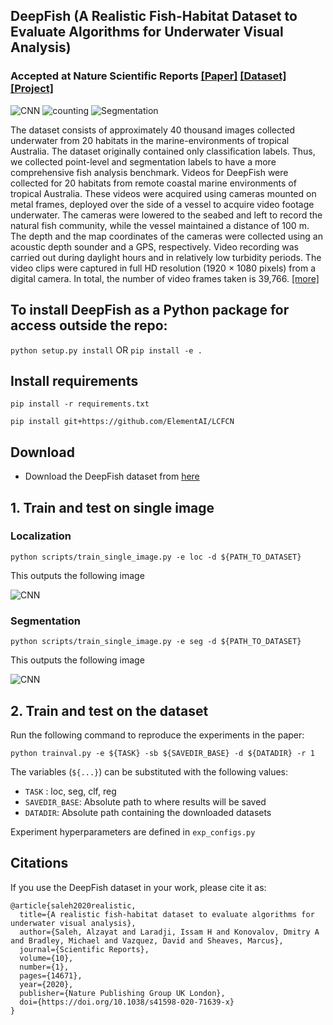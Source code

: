 

## DeepFish (A Realistic Fish-Habitat Dataset to Evaluate Algorithms for Underwater Visual Analysis) 

### Accepted at Nature Scientific Reports [[Paper]](https://www.nature.com/articles/s41598-020-71639-x) [[Dataset]](http://data.qld.edu.au/public/Q5842/2020-AlzayatSaleh-00e364223a600e83bd9c3f5bcd91045-DeepFish/)  [[Project]](https://alzayats.github.io/DeepFish/) 

![CNN](docs/Figure_4.png)
![counting](docs/count.gif) 
![Segmentation](docs/seg.gif) 

The dataset consists of approximately 40 thousand images collected underwater from 20 habitats in the marine-environments of tropical Australia.
The dataset originally contained only classification labels. Thus, we collected point-level and segmentation labels to have a more comprehensive fish analysis benchmark.
Videos for DeepFish were collected for 20 habitats from remote coastal marine environments of tropical Australia. These videos were acquired using cameras mounted on metal frames, deployed over the side of a vessel to acquire video footage underwater. The cameras were lowered to the seabed and left to record the natural fish community, while the vessel maintained a distance of 100 m. The depth and the map coordinates of the cameras were collected using an acoustic depth sounder and a GPS, respectively. Video recording was carried out during daylight hours and in relatively low turbidity periods. The video clips were captured in full HD resolution (1920 × 1080 pixels) from a digital camera. In total, the number of video frames taken is 39,766. 
[[more]](https://research.jcu.edu.au/data/published/48fcdde6576ee929325b01fca4207914/)

## To install DeepFish as a Python package for access outside the repo:
`python setup.py install` OR `pip install -e .`

## Install requirements
`pip install -r requirements.txt` 

`pip install git+https://github.com/ElementAI/LCFCN`

## Download

*  Download the DeepFish dataset from [here](http://data.qld.edu.au/public/Q5842/2020-AlzayatSaleh-00e364223a600e83bd9c3f5bcd91045-DeepFish/)

## 1. Train and test on single image

### Localization
```
python scripts/train_single_image.py -e loc -d ${PATH_TO_DATASET}
```

This outputs the following image 

![CNN](docs/single_image_loc.png)

### Segmentation

```
python scripts/train_single_image.py -e seg -d ${PATH_TO_DATASET}
```

This outputs the following image 

![CNN](docs/single_image_seg.png)

## 2. Train and test on the dataset

Run the following command to reproduce the experiments in the paper:

`python trainval.py -e ${TASK} -sb ${SAVEDIR_BASE} -d ${DATADIR} -r 1`

The variables (`${...}`) can be substituted with the following values:

* `TASK` : loc, seg, clf, reg
* `SAVEDIR_BASE`: Absolute path to where results will be saved
* `DATADIR`: Absolute path containing the downloaded datasets

Experiment hyperparameters are defined in `exp_configs.py`

## Citations

If you use the DeepFish dataset in your work, please cite it as:

```
@article{saleh2020realistic,
  title={A realistic fish-habitat dataset to evaluate algorithms for underwater visual analysis},
  author={Saleh, Alzayat and Laradji, Issam H and Konovalov, Dmitry A and Bradley, Michael and Vazquez, David and Sheaves, Marcus},
  journal={Scientific Reports},
  volume={10},
  number={1},
  pages={14671},
  year={2020},
  publisher={Nature Publishing Group UK London},
  doi={https://doi.org/10.1038/s41598-020-71639-x}
}
```

